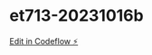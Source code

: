 # et713-20231016b

[Edit in Codeflow ⚡️](https://stackblitz.com/~/github.com/mdlawrenceusa/et713-20231016b)